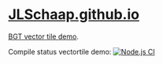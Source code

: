 # [JLSchaap.github.io](https://jlschaap.github.io/)
 [BGT vector tile demo](https://jlschaap.github.io/vectortile-demo-viewer/).
 
 
 
 Compile status vectortile demo:  [![Node.js CI](https://github.com/JLSchaap/vectortile-demo-viewer/actions/workflows/buildanddeploy.yml/badge.svg)](https://github.com/JLSchaap/vectortile-demo-viewer/actions/workflows/buildanddeploy.yml)
 
 
 

